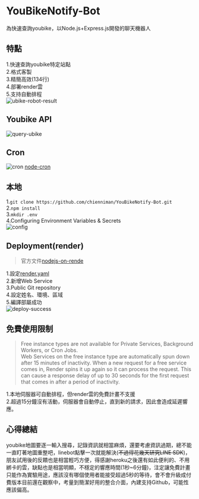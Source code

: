 # YouBikeNotify-Bot
為快速查詢youbike，以Node.js+Express.js開發的聊天機器人

## 特點
1.快速查詢youbike特定站點<br>
2.格式客製<br>
3.精簡高效(134行)<br>
4.部署render雲<br>
5.支持自動排程<br>
![ubike-robot-result](https://user-images.githubusercontent.com/97031067/223730201-619a5cc6-0bea-49e2-a96e-9efae2257733.png)

## Youbike API
![query-ubike](https://user-images.githubusercontent.com/97031067/223732784-acffb1ac-9fe5-4e51-b68e-dd305360864b.jpg)

## Cron
![cron](https://user-images.githubusercontent.com/97031067/223153397-a53e02d2-9527-4f6f-9635-21a90334ff9d.jpg)
[node-cron](https://www.npmjs.com/package/node-cron)


## 本地
1.```git clone https://github.com/chienniman/YouBikeNotify-Bot.git```<br>
2.```npm install```<br>
3.```mkdir .env``` <br>
4.Configuring Environment Variables & Secrets<br>
![config](https://user-images.githubusercontent.com/97031067/223736296-33f7a100-4ae0-499a-a2fb-09be90f18bba.jpg)

## Deployment(render)
>官方文件[nodejs-on-rende](https://github.com/haojiwu/line-bot-nodejs-on-render)<br>

1.設定[render.yaml](https://github.com/chienniman/YouBikeNotify-Bot/blob/main/render.yaml)<br>
2.新增Web Service<br>
3.Public Git repository<br>
4.設定姓名、環境、區域<br>
5.編譯部屬成功<br>
![deploy-success](https://user-images.githubusercontent.com/97031067/223740969-e16e8586-e53b-491b-9caf-0eee42233eaa.jpg)

## 免費使用限制
>Free instance types are not available for Private Services, Background Workers, or Cron Jobs.<br>
>Web Services on the free instance type are automatically spun down after 15 minutes of inactivity. When a new request for a free service comes in, Render spins it up again so it can process the request.
This can cause a response delay of up to 30 seconds for the first request that comes in after a period of inactivity.<br>

1.本地伺服器可自動排程，但render雲的免費計畫不支援<br>
2.超過15分鐘沒有活動，伺服器會自動停止，直到新的請求，因此會造成延遲響應。<br>

## 心得總結
youbike地圖要逐一輸入搜尋，記錄資訊就相當麻煩，還要考慮資訊過期，總不能一直盯著地圖重整吧，linebot點擊一次就能解決(~~不過得花幾天研究LINE SDK~~)，朋友試用後的反饋也是相當輕巧方便，得感謝heroku之後還有如此便利的、不用綁卡的雲，缺點也是相當明顯，不穩定的響應時間(1秒~6分鐘)，注定讓免費計畫只能作為實驗用途，應該沒有哪個使用者能接受超過5秒的等待，會不會升級成付費版本目前還在觀察中，考量到簡潔好用的整合介面，內建支持Github，可能性應該偏高。

